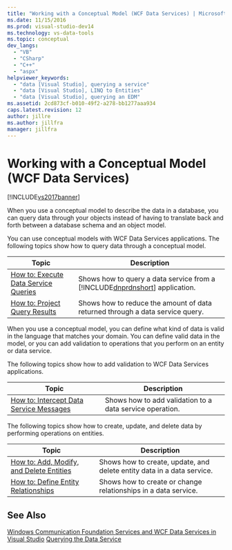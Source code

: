 ```yaml
---
title: "Working with a Conceptual Model (WCF Data Services) | Microsoft Docs"
ms.date: 11/15/2016
ms.prod: visual-studio-dev14
ms.technology: vs-data-tools
ms.topic: conceptual
dev_langs:
  - "VB"
  - "CSharp"
  - "C++"
  - "aspx"
helpviewer_keywords:
  - "data [Visual Studio], querying a service"
  - "data [Visual Studio], LINQ to Entities"
  - "data [Visual Studio], querying an EDM"
ms.assetid: 2cd873cf-b010-49f2-a278-bb1277aaa934
caps.latest.revision: 12
author: jillre
ms.author: jillfra
manager: jillfra
---
```

# Working with a Conceptual Model (WCF Data Services)
[!INCLUDE[vs2017banner](../includes/vs2017banner.md)]

When you use a conceptual model to describe the data in a database, you can query data through your objects instead of having to translate back and forth between a database schema and an object model.

 You can use conceptual models with WCF Data Services applications. The following topics show how to query data through a conceptual model.

|Topic|Description|
|-----------|-----------------|
|[How to: Execute Data Service Queries](https://msdn.microsoft.com/library/62997821-e0c6-4c4d-9fb7-1273fb5e5d18)|Shows how to query a data service from a [!INCLUDE[dnprdnshort](../includes/dnprdnshort-md.md)] application.|
|[How to: Project Query Results](https://msdn.microsoft.com/library/474ac625-8770-43ba-8320-d3315ea9530f)|Shows how to reduce the amount of data returned through a data service query.|

 When you use a conceptual model, you can define what kind of data is valid in the language that matches your domain. You can define valid data in the model, or you can add validation to operations that you perform on an entity or data service.

 The following topics show how to add validation to WCF Data Services applications.

|Topic|Description|
|-----------|-----------------|
|[How to: Intercept Data Service Messages](https://msdn.microsoft.com/library/24b9df1b-b54b-4795-a033-edf333675de6)|Shows how to add validation to a data service operation.|

 The following topics show how to create, update, and delete data by performing operations on entities.

|Topic|Description|
|-----------|-----------------|
|[How to: Add, Modify, and Delete Entities](https://msdn.microsoft.com/library/a00f8933-b232-4445-95ba-adc634f055d8)|Shows how to create, update, and delete entity data in a data service.|
|[How to: Define Entity Relationships](https://msdn.microsoft.com/library/cc255524-1534-4fae-b83c-250933d5a72b)|Shows how to create or change relationships in a data service.|

## See Also
 [Windows Communication Foundation Services and WCF Data Services in Visual Studio](../data-tools/windows-communication-foundation-services-and-wcf-data-services-in-visual-studio.md)
 [Querying the Data Service](https://msdn.microsoft.com/library/823e9444-27aa-4f1f-be8e-0486d67f54c0)
